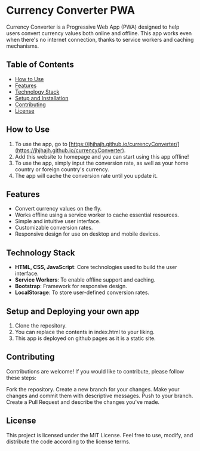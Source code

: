 # Currency Converter PWA

Currency Converter is a Progressive Web App (PWA) designed to help users convert currency values both online and offline. This app works even when there's no internet connection, thanks to service workers and caching mechanisms.

## Table of Contents
- [How to Use](#how-to-use)
- [Features](#features)
- [Technology Stack](#technology-stack)
- [Setup and Installation](#setup-and-installation)
- [Contributing](#contributing)
- [License](#license)

## How to Use
1. To use the app, go to [https://jhjhajh.github.io/currencyConverter/](https://jhjhajh.github.io/currencyConverter).
2. Add this website to homepage and you can start using this app offline!
3. To use the app, simply input the conversion rate, as well as your home country or foreign country's currency.
4. The app will cache the conversion rate until you update it.

## Features
- Convert currency values on the fly.
- Works offline using a service worker to cache essential resources.
- Simple and intuitive user interface.
- Customizable conversion rates.
- Responsive design for use on desktop and mobile devices.

## Technology Stack
- **HTML, CSS, JavaScript**: Core technologies used to build the user interface.
- **Service Workers**: To enable offline support and caching.
- **Bootstrap**: Framework for responsive design.
- **LocalStorage**: To store user-defined conversion rates.

## Setup and Deploying your own app
1. Clone the repository.
2. You can replace the contents in index.html to your liking.
3. This app is deployed on github pages as it is a static site.


## Contributing
Contributions are welcome! If you would like to contribute, please follow these steps:

Fork the repository.
Create a new branch for your changes.
Make your changes and commit them with descriptive messages.
Push to your branch.
Create a Pull Request and describe the changes you've made.

## License
This project is licensed under the MIT License. Feel free to use, modify, and distribute the code according to the license terms.

